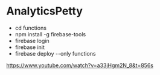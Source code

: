 # AnalyticsPetty

* cd functions
* npm install -g firebase-tools
* firebase login
* firebase init
* firebase deploy --only functions

https://www.youtube.com/watch?v=a33jHgm2N_8&t=856s
